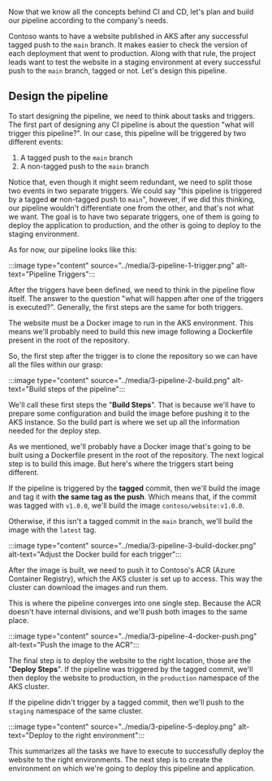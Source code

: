 Now that we know all the concepts behind CI and CD, let's plan and build our pipeline according to the company's needs.

Contoso wants to have a website published in AKS after any successful tagged push to the `main` branch. It makes easier to check the version of each deployment that went to production. Along with that rule, the project leads want to test the website in a staging environment at every successful push to the `main` branch, tagged or not. Let's design this pipeline.

## Design the pipeline

To start designing the pipeline, we need to think about tasks and triggers. The first part of designing any CI pipeline is about the question "what will trigger this pipeline?". In our case, this pipeline will be triggered by two different events:

1. A tagged push to the `main` branch
1. A non-tagged push to the `main` branch

Notice that, even though it might seem redundant, we need to split those two events in two separate triggers. We could say "this pipeline is triggered by a tagged **or** non-tagged push to `main`", however, if we did this thinking, our pipeline wouldn't differentiate one from the other, and that's not what we want. The goal is to have two separate triggers, one of them is going to deploy the application to production, and the other is going to deploy to the staging environment.

As for now, our pipeline looks like this:

:::image type="content" source="../media/3-pipeline-1-trigger.png" alt-text="Pipeline Triggers":::

After the triggers have been defined, we need to think in the pipeline flow itself. The answer to the question "what will happen after one of the triggers is executed?". Generally, the first steps are the same for both triggers.

The website must be a Docker image to run in the AKS environment. This means we'll probably need to build this new image following a Dockerfile present in the root of the repository.

So, the first step after the trigger is to clone the repository so we can have all the files within our grasp:

:::image type="content" source="../media/3-pipeline-2-build.png" alt-text="Build steps of the pipeline":::

We'll call these first steps the "__Build Steps__". That is because we'll have to prepare some configuration and build the image before pushing it to the AKS instance. So the build part is where we set up all the information needed for the deploy step.

As we mentioned, we'll probably have a Docker image that's going to be built using a Dockerfile present in the root of the repository. The next logical step is to build this image. But here's where the triggers start being different.

If the pipeline is triggered by the __tagged__ commit, then we'll build the image and tag it with __the same tag as the push__. Which means that, if the commit was tagged with `v1.0.0`, we'll build the image `contoso/website:v1.0.0`.

Otherwise, if this isn't a tagged commit in the `main` branch, we'll build the image with the `latest` tag.

:::image type="content" source="../media/3-pipeline-3-build-docker.png" alt-text="Adjust the Docker build for each trigger":::

After the image is built, we need to push it to Contoso's ACR (Azure Container Registry), which the AKS cluster is set up to access. This way the cluster can download the images and run them.

This is where the pipeline converges into one single step. Because the ACR doesn't have internal divisions, and we'll push both images to the same place.

:::image type="content" source="../media/3-pipeline-4-docker-push.png" alt-text="Push the image to the ACR":::

The final step is to deploy the website to the right location, those are the "__Deploy Steps__". If the pipeline was triggered by the tagged commit, we'll then deploy the website to production, in the `production` namespace of the AKS cluster.

If the pipeline didn't trigger by a tagged commit, then we'll push to the `staging` namespace of the same cluster.

:::image type="content" source="../media/3-pipeline-5-deploy.png" alt-text="Deploy to the right environment":::

This summarizes all the tasks we have to execute to successfully deploy the website to the right environments. The next step is to create the environment on which we're going to deploy this pipeline and application.
